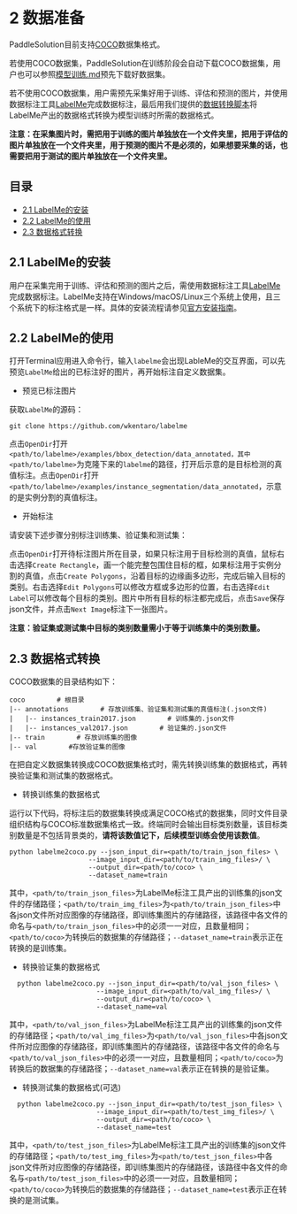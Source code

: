 # 2 数据准备

PaddleSolution目前支持[COCO](http://cocodataset.org)数据集格式。

若使用COCO数据集，PaddleSolution在训练阶段会自动下载COCO数据集，用户也可以参照[模型训练.md]()预先下载好数据集。

若不使用COCO数据集，用户需预先采集好用于训练、评估和预测的图片，并使用数据标注工具[LabelMe]((https://github.com/wkentaro/labelme))完成数据标注，最后用我们提供的[数据转换脚本]()将LabelMe产出的数据格式转换为模型训练时所需的数据格式。

**注意：在采集图片时，需把用于训练的图片单独放在一个文件夹里，把用于评估的图片单独放在一个文件夹里，用于预测的图片不是必须的，如果想要采集的话，也需要把用于测试的图片单独放在一个文件夹里。**

## 目录
* [2.1 LabelMe的安装](#21-LabelMe的安装)
* [2.2 LabelMe的使用](#22-LabelMe的使用)
* [2.3 数据格式转换](#23-数据格式转换)

## 2.1 LabelMe的安装

用户在采集完用于训练、评估和预测的图片之后，需使用数据标注工具[LabelMe](https://github.com/wkentaro/labelme)完成数据标注。LabelMe支持在Windows/macOS/Linux三个系统上使用，且三个系统下的标注格式是一样。具体的安装流程请参见[官方安装指南](https://github.com/wkentaro/labelme)。

## 2.2 LabelMe的使用

打开Terminal应用进入命令行，输入`labelme`会出现LableMe的交互界面，可以先预览`LabelMe`给出的已标注好的图片，再开始标注自定义数据集。

* 预览已标注图片

获取`LabelMe`的源码：
```
git clone https://github.com/wkentaro/labelme
```
点击`OpenDir`打开`<path/to/labelme>/examples/bbox_detection/data_annotated，其中<path/to/labelme>`为克隆下来的`labelme`的路径，打开后示意的是目标检测的真值标注。点击`OpenDir`打开`<path/to/labelme>/examples/instance_segmentation/data_annotated`，示意的是实例分割的真值标注。

* 开始标注

请安装下述步骤分别标注训练集、验证集和测试集：

点击`OpenDir`打开待标注图片所在目录，如果只标注用于目标检测的真值，鼠标右击选择`Create Rectangle`，画一个能完整包围住目标的框，如果标注用于实例分割的真值，点击`Create Polygons`，沿着目标的边缘画多边形，完成后输入目标的类别。右击选择`Edit Polygons`可以修改方框或多边形的位置，右击选择`Edit Label`可以修改每个目标的类别。图片中所有目标的标注都完成后，点击`Save`保存json文件，并点击`Next Image`标注下一张图片。


**注意：验证集或测试集中目标的类别数量需小于等于训练集中的类别数量。**

 ## 2.3 数据格式转换
 
 COCO数据集的目录结构如下：
 ```
 coco        # 根目录 
 |-- annotations        # 存放训练集、验证集和测试集的真值标注(.json文件) 
 |   |-- instances_train2017.json        # 训练集的.json文件 
 |   |-- instances_val2017.json        # 验证集的.json文件  
 |-- train        # 存放训练集的图像 
 |-- val        #存放验证集的图像 
 ```
 
 在把自定义数据集转换成COCO数据集格式时，需先转换训练集的数据格式，再转换验证集和测试集的数据格式。
 
 * 转换训练集的数据格式
  
运行以下代码，将标注后的数据集转换成满足COCO格式的数据集，同时文件目录组织结构与COCO标准数据集格式一致。终端同时会输出目标类别数量，该目标类别数量是不包括背景类的，**请将该数值记下，后续模型训练会使用该数值**。
   
  ```
  python labelme2coco.py --json_input_dir=<path/to/train_json_files> \
                      --image_input_dir=<path/to/train_img_files>/ \
                      --output_dir=<path/to/coco> \
                      --dataset_name=train
  ```
 其中，`<path/to/train_json_files>`为LabelMe标注工具产出的训练集的json文件的存储路径；`<path/to/train_img_files>`为`<path/to/train_json_files>`中各json文件所对应图像的存储路径，即训练集图片的存储路径，该路径中各文件的命名与`<path/to/train_json_files>`中的必须一一对应，且数量相同；`<path/to/coco>`为转换后的数据集的存储路径；`--dataset_name=train`表示正在转换的是训练集。

* 转换验证集的数据格式

```
  python labelme2coco.py --json_input_dir=<path/to/val_json_files> \
                      --image_input_dir=<path/to/val_img_files>/ \
                      --output_dir=<path/to/coco> \
                      --dataset_name=val
  ```
 其中，`<path/to/val_json_files>`为LabelMe标注工具产出的训练集的json文件的存储路径；`<path/to/val_img_files>`为`<path/to/val_json_files>`中各json文件所对应图像的存储路径，即训练集图片的存储路径，该路径中各文件的命名与`<path/to/val_json_files>`中的必须一一对应，且数量相同；`<path/to/coco>`为转换后的数据集的存储路径；`--dataset_name=val`表示正在转换的是验证集。


* 转换测试集的数据格式(可选)
```
  python labelme2coco.py --json_input_dir=<path/to/test_json_files> \
                      --image_input_dir=<path/to/test_img_files>/ \
                      --output_dir=<path/to/coco> \
                      --dataset_name=test
  ```
 其中，`<path/to/test_json_files>`为LabelMe标注工具产出的训练集的json文件的存储路径；`<path/to/test_img_files>`为`<path/to/test_json_files>`中各json文件所对应图像的存储路径，即训练集图片的存储路径，该路径中各文件的命名与`<path/to/test_json_files>`中的必须一一对应，且数量相同；`<path/to/coco>`为转换后的数据集的存储路径；`--dataset_name=test`表示正在转换的是测试集。

